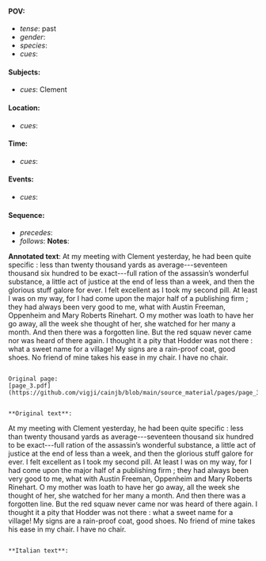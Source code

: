#### POV: 
  - *tense*: past
  - *gender*:
  - *species*:
  - *cues*:
#### Subjects:
  - *cues*: Clement
#### Location:
  - *cues*:
#### Time:
  - *cues*:
#### Events:
  - *cues*:
#### Sequence:
  - *precedes*: 
  - *follows*:
**Notes**:


**Annotated text**:
At my meeting with Clement yesterday, he had
been quite specific : less than twenty thousand
yards as average---seventeen thousand six
hundred to be exact---full ration of the
assassin’s wonderful substance, a little act of
justice at the end of less than a week, and then
the glorious stuff galore for ever. I felt excellent
as I took my second pill. At least I was on my
way, for I had come upon the major half of a
publishing firm ; they had always been very
good to me, what with Austin Freeman,
Oppenheim and Mary Roberts Rinehart. O my
mother was loath to have her go away, all the
week she thought of her, she watched for her
many a month. And then there was a forgotten
line. But the red squaw never came nor was
heard of there again. I thought it a pity that
Hodder was not there : what a sweet name for a
village! My signs are a rain-proof coat, good
shoes. No friend of mine takes his ease in my
chair. I have no chair.
```

Original page:
[page_3.pdf](https://github.com/vigji/cainjb/blob/main/source_material/pages/page_3.pdf)


**Original text**:
```
At my meeting with Clement yesterday, he had
been quite specific : less than twenty thousand
yards as average---seventeen thousand six
hundred to be exact---full ration of the
assassin’s wonderful substance, a little act of
justice at the end of less than a week, and then
the glorious stuff galore for ever. I felt excellent
as I took my second pill. At least I was on my
way, for I had come upon the major half of a
publishing firm ; they had always been very
good to me, what with Austin Freeman,
Oppenheim and Mary Roberts Rinehart. O my
mother was loath to have her go away, all the
week she thought of her, she watched for her
many a month. And then there was a forgotten
line. But the red squaw never came nor was
heard of there again. I thought it a pity that
Hodder was not there : what a sweet name for a
village! My signs are a rain-proof coat, good
shoes. No friend of mine takes his ease in my
chair. I have no chair.
```

**Italian text**:
```
```
